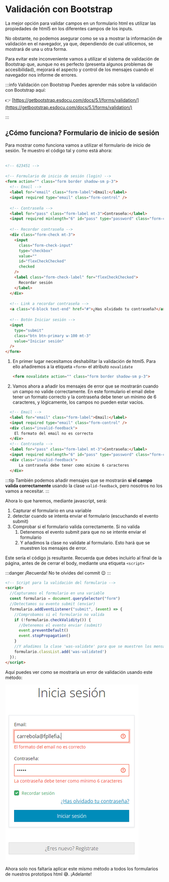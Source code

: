 
# Validación con Bootstrap

La mejor opción para validar campos en un formulario html es utilizar las propiedades de html5 en los diferentes campos de los inputs.

No obstante, no podemos asegurar como se va a mostrar la información de validación en el navegador, ya que, dependiendo de cual utilicemos, se mostrará de una u otra forma.

Para evitar este inconveniente vamos a utilizar el sistema de validación de Bootstrap que, aunque no es perfecto (presenta algunos problemas de accesibilidad), mejorará el aspecto y control de los mensajes cuando el navegador nos informe de errores.

:::info Validación con Bootstrap
Puedes aprender más sobre la validación con Bootstrap aquí:

👉 [https://getbootstrap.esdocu.com/docs/5.1/forms/validation/](https://getbootstrap.esdocu.com/docs/5.1/forms/validation/)

:::

<!--truncate-->


## ¿Cómo funciona? Formulario de inicio de sesión
Para mostrar como funciona vamos a utilizar el formulario de inicio de sesión. Te muestro el código tal y como está ahora:

```html title="form inicio sesión"

<!-- 623451 -->

<!-- Formulario de inicio de sesión (login) -->
<form action="" class="form border shadow-sm p-3">
  <!-- Email -->
  <label for="email" class="form-label">Email:</label>
  <input required type="email" class="form-control" />

  <!-- Contraseña -->
  <label for="pass" class="form-label mt-3">Contraseña:</label>
  <input required minlength="6" id="pass" type="password" class="form-control" />

  <!-- Recordar contraseña -->
  <div class="form-check mt-3">
    <input
      class="form-check-input"
      type="checkbox"
      value=""
      id="flexCheckChecked"
      checked
    />
    <label class="form-check-label" for="flexCheckChecked">
      Recordar sesión
    </label>
  </div>

  <!-- Link a recordar contraseña -->
  <a class="d-block text-end" href="#">¿Has olvidado tu contraseña?</a>

  <!-- Botón Iniciar sesión -->
  <input
    type="submit"
    class="btn btn-primary w-100 mt-3"
    value="Iniciar sesión"
  />
</form>

```

1. En primer lugar necesitamos deshabilitar la validación de html5. Para ello añadiremos a la etiqueta `<form>` el atributo `novalidate`
   
   ```html
   <form novalidate action="" class="form border shadow-sm p-3">
   ```

2. Vamos ahora a añadir los mensajes de error que se mostrarán cuando un campo no valide correctamente. En este formulario el email debe tener un formato correcto y la contraseña debe tener un mínimo de 6 caracteres, y lógicamente, los campos no pueden estar vacíos.
   
```html
  <!-- Email -->
  <label for="email" class="form-label">Email:</label>
  <input required type="email" class="form-control" />
  <div class="invalid-feedback">
    El formato del email no es correcto
  </div>
  <!-- Contraseña -->
  <label for="pass" class="form-label mt-3">Contraseña:</label>
  <input required minlength="6" id="pass" type="password" class="form-control" />
  <div class="invalid-feedback">
      La contraseña debe tener como mínimo 6 caracteres
  </div>

```
:::tip
También podemos añadir mensajes que se mostrarán **si el campo valida correctamente** usando la clase `valid-feedback`, pero nosotros no los vamos a necesitar.
:::

Ahora lo que haremos, mediante javascript, será: 
1. Capturar el formulario en una variable
2. detectar cuando se intenta enviar el formulario (escuchando el evento submit)
3. Comprobar si el formulario valida correctamente. Si no valida
   1. Detenemos el evento submit para que no se intente enviar el formulario
   2. Y añadimos la clase no validate al formulario. Esto hará que se muestren los mensajes de error.

Este sería el código js resultante. Recuerda que debes incluirlo al final de la página, antes de de cerrar el body, mediante una etiqueta `<script>`

:::danger ¡Recuerda!
No te olvides del commit 😉
:::

```html title="login.html"
<!-- Script para la validación del formulario -->
<script>
  //Capturamos el formulario en una variable
  const formulario = document.querySelector("form")
  //Detectamos su evento submit (enviar)
  formulario.addEventListener("submit", (event) => {
    //Comprobamos si el formulario no valida 
    if (!formulario.checkValidity()) {
      //Detenemos el evento enviar (submit)
      event.preventDefault()
      event.stopPropagation()
    }
    //Y añadimos la clase 'was-validate' para que se muestren los mensajes
    formulario.classList.add('was-validated')
  });
</script>
```
Aquí puedes ver como se mostraría un error de validación usando este método:

![](/imagenes/v1/validaciones/validacionChromeError.png)

Ahora solo nos faltaría aplicar este mísmo método a todos los formularios de nuestros prototipos html 😅. ¡Adelante!
